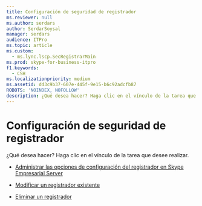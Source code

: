 ```yaml
---
title: Configuración de seguridad de registrador
ms.reviewer: null
ms.author: serdars
author: SerdarSoysal
manager: serdars
audience: ITPro
ms.topic: article
ms.custom:
  - ms.lync.lscp.SecRegistrarMain
ms.prod: skype-for-business-itpro
f1.keywords:
  - CSH
ms.localizationpriority: medium
ms.assetid: dd3c9b37-607e-445f-9e15-b6c92adcfb87
ROBOTS: 'NOINDEX, NOFOLLOW'
description: ¿Qué desea hacer? Haga clic en el vínculo de la tarea que desee realizar.
---
```


# <a name="registrar-security-settings"></a>Configuración de seguridad de registrador

¿Qué desea hacer? Haga clic en el vínculo de la tarea que desee realizar.

- [Administrar las opciones de configuración del registrador en Skype Empresarial Server](../../../manage/authentication/registrar-configuration-settings.md)

- [Modificar un registrador existente](/previous-versions/office/lync-server-2013/lync-server-2013-modify-existing-registrar-configuration-settings)

- [Eliminar un registrador](/previous-versions/office/lync-server-2013/lync-server-2013-delete-existing-registrar-configuration-settings)